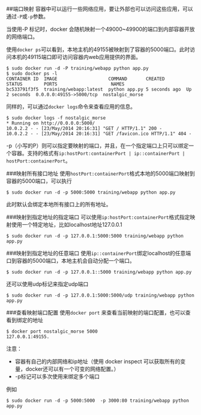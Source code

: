 ##端口映射
容器中可以运行一些网络应用，要让外部也可以访问这些应用，可以通过`-P`或`-p`参数。

当使用-P 标记时，docker 会随机映射一个49000~49900的端口到内部容器开放的网络端口。

使用`docker ps`可以看到，本地主机的49155被映射到了容器的5000端口。此时访问本机的49115端口即可访问容器内web应用提供的界面。
```
$ sudo docker run -d -P training/webapp python app.py
$ sudo docker ps -l
CONTAINER ID  IMAGE                   COMMAND       CREATED        STATUS        PORTS                    NAMES
bc533791f3f5  training/webapp:latest  python app.py 5 seconds ago  Up 2 seconds  0.0.0.0:49155->5000/tcp  nostalgic_morse
```
同样的，可以通过`docker logs`命令来查看应用的信息。
```
$ sudo docker logs -f nostalgic_morse
* Running on http://0.0.0.0:5000/
10.0.2.2 - - [23/May/2014 20:16:31] "GET / HTTP/1.1" 200 -
10.0.2.2 - - [23/May/2014 20:16:31] "GET /favicon.ico HTTP/1.1" 404 -
```

-p（小写的P）则可以指定要映射的端口，并且，在一个指定端口上只可以绑定一个容器。支持的格式有`ip:hostPort:containerPort | ip::containerPort | hostPort:containerPort`。

###映射所有接口地址
使用`hostPort:containerPort`格式本地的5000端口映射到容器的5000端口，可以执行
```
$ sudo docker run -d -p 5000:5000 training/webapp python app.py
```
此时默认会绑定本地所有接口上的所有地址。

###映射到指定地址的指定端口
可以使用`ip:hostPort:containerPort`格式指定映射使用一个特定地址，比如localhost地址127.0.0.1
```
$ sudo docker run -d -p 127.0.0.1:5000:5000 training/webapp python app.py
```
###映射到指定地址的任意端口
使用`ip::containerPort`绑定localhost的任意端口到容器的5000端口，本地主机会自动分配一个端口。
```
$ sudo docker run -d -p 127.0.0.1::5000 training/webapp python app.py
```
还可以使用udp标记来指定udp端口
```
$ sudo docker run -d -p 127.0.0.1:5000:5000/udp training/webapp python app.py
```
###查看映射端口配置
使用`docker port` 来查看当前映射的端口配置，也可以查看到绑定的地址
```
$ docker port nostalgic_morse 5000
127.0.0.1:49155.
```
注意：
* 容器有自己的内部网络和ip地址（使用 docker inspect 可以获取所有的变量，docker还可以有一个可变的网络配置。）
* -p标记可以多次使用来绑定多个端口

例如
```
$ sudo docker run -d -p 5000:5000  -p 3000:80 training/webapp python app.py
```
